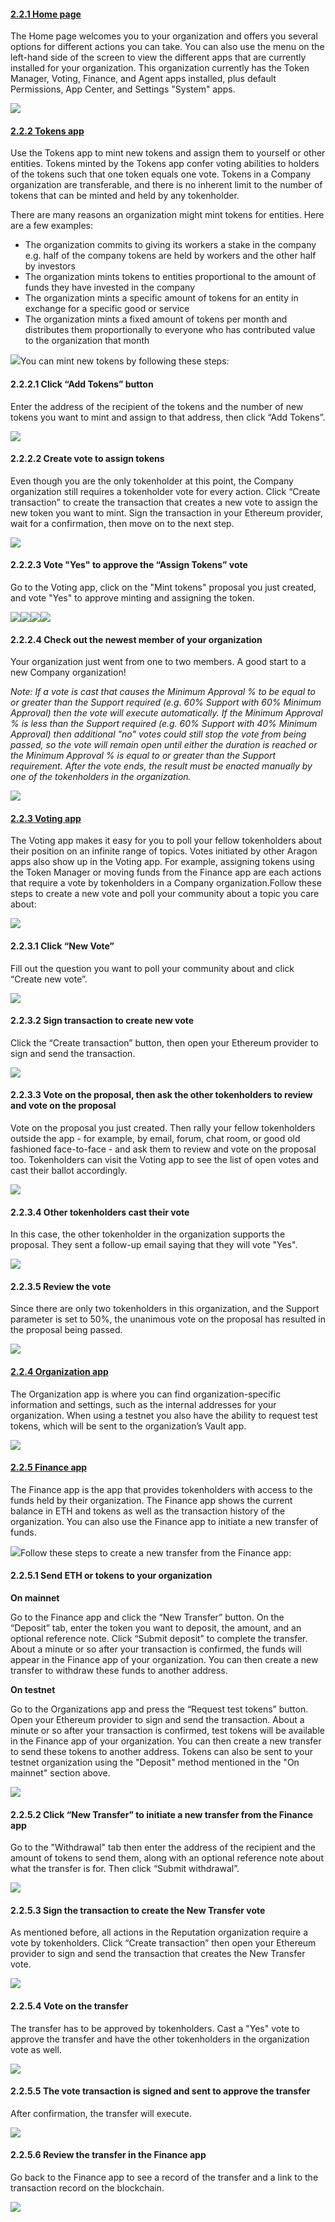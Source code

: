 <h4 id="home"><a href="#home">2.2.1 Home page<br>
</a></h4>
<p>
	 The Home page welcomes you to your organization and offers you several options for different actions you can take. You can also use the menu on the left-hand side of the screen to view the different apps that are currently installed for your organization. This organization currently has the Token Manager, Voting, Finance, and Agent apps installed, plus default Permissions, App Center, and Settings "System" apps.
</p>
<p>
	<img src="https://s3.amazonaws.com/helpscout.net/docs/assets/5c98a4fe0428633d2cf3fcf7/images/5d866ff52c7d3a7e9ae1748f/file-tI8SSNINgn.png">
</p>
<h4 id="tokens"><a href="#tokens">2.2.2 Tokens app<br>
</a></h4>
<p>
	 Use the Tokens app to mint new tokens and assign them to yourself or other entities. Tokens minted by the Tokens app confer voting abilities to holders of the tokens such that one token equals one vote. Tokens in a Company organization are transferable, and there is no inherent limit to the number of tokens that can be minted and held by any tokenholder.
</p>
<p>
	 There are many reasons an organization might mint tokens for entities. Here are a few examples:
</p>
<ul>
	<li>The organization commits to giving its workers a stake in the company e.g. half of the company tokens are held by workers and the other half by investors </li>
	<li>The organization mints tokens to entities proportional to the amount of funds they have invested in the company</li>
	<li>The organization mints a specific amount of tokens for an entity in exchange for a specific good or service </li>
	<li>The organization mints a fixed amount of tokens per month and distributes them proportionally to everyone who has contributed value to the organization that month</li>
</ul>
<p>
	<img src="https://s3.amazonaws.com/helpscout.net/docs/assets/5c98a4fe0428633d2cf3fcf7/images/5d8670092c7d3a7e9ae17490/file-puq4uLJNdR.png">You can mint new tokens by following these steps:
</p>
<h4>2.2.2.1 Click “Add Tokens” button</h4>
<p>
	 Enter the address of the recipient of the tokens and the number of new tokens you want to mint and assign to that address, then click “Add Tokens”.
</p>
<p>
	<img src="https://s3.amazonaws.com/helpscout.net/docs/assets/5c98a4fe0428633d2cf3fcf7/images/5d86701904286364bc8f65a6/file-9tbZ22t8RL.png">
</p>
<h4>2.2.2.2 Create vote to assign tokens</h4>
<p>
	 Even though you are the only tokenholder at this point, the Company organization still requires a tokenholder vote for every action. Click “Create transaction” to create the transaction that creates a new vote to assign the new token you want to mint. Sign the transaction in your Ethereum provider, wait for a confirmation, then move on to the next step.
</p>
<p>
	<img src="https://s3.amazonaws.com/helpscout.net/docs/assets/5c98a4fe0428633d2cf3fcf7/images/5d8670252c7d3a7e9ae17491/file-zHVRJRsCxh.png">
</p>
<h4>2.2.2.3 Vote "Yes" to approve the “Assign Tokens” vote</h4>
<p>
	Go to the Voting app, click on the "Mint tokens" proposal you just created, and vote "Yes" to approve minting and assigning the token.
</p>
<p>
	<img src="https://s3.amazonaws.com/helpscout.net/docs/assets/5c98a4fe0428633d2cf3fcf7/images/5d86704404286364bc8f65a8/file-3HqY7hjgVT.png"><img src="https://s3.amazonaws.com/helpscout.net/docs/assets/5c98a4fe0428633d2cf3fcf7/images/5d86704e04286364bc8f65a9/file-Q0j84wMspY.png"><img src="https://s3.amazonaws.com/helpscout.net/docs/assets/5c98a4fe0428633d2cf3fcf7/images/5d86705504286364bc8f65aa/file-XXqa4bCrdP.png"><img src="https://s3.amazonaws.com/helpscout.net/docs/assets/5c98a4fe0428633d2cf3fcf7/images/5d86705d04286364bc8f65ab/file-ufbjRLw9WD.png">
</p>
<h4>2.2.2.4 Check out the newest member of your organization</h4>
<p>
	 Your organization just went from one to two members. A good start to a new Company organization!
</p>
<p>
	<em>Note: If a vote is cast that causes the Minimum Approval % to be equal to or greater than the Support required (e.g. 60% Support with 60% Minimum Approval) then the vote will execute automatically. If the Minimum Approval % is less than the Support required (e.g. 60% Support with 40% Minimum Approval) then additional "no" votes could still stop the vote from being passed, so the vote will remain open until either the duration is reached or the Minimum Approval % is equal to or greater than the Support requirement. After the vote ends, the result must be enacted manually by one of the tokenholders in the organization.<br>
	</em>
</p>
<p>
	<img src="https://s3.amazonaws.com/helpscout.net/docs/assets/5c98a4fe0428633d2cf3fcf7/images/5d8670692c7d3a7e9ae17492/file-5WDbMfjMmy.png">
</p>
<h4 id="voting"><a href="#voting">2.2.3 Voting app<br>
</a></h4>
<p>
	 The Voting app makes it easy for you to poll your fellow tokenholders about their position on an infinite range of topics. Votes initiated by other Aragon apps also show up in the Voting app. For example, assigning tokens using the Token Manager or moving funds from the Finance app are each actions that require a vote by tokenholders in a Company organization.Follow these steps to create a new vote and poll your community about a topic you care about:
</p>
<p>
	<img src="https://s3.amazonaws.com/helpscout.net/docs/assets/5c98a4fe0428633d2cf3fcf7/images/5d86707404286364bc8f65ac/file-NDvm6NpSPk.png">
</p>
<h4>2.2.3.1 Click “New Vote”</h4>
<p>
	 Fill out the question you want to poll your community about and click “Create new vote”.
</p>
<p>
	<img src="https://s3.amazonaws.com/helpscout.net/docs/assets/5c98a4fe0428633d2cf3fcf7/images/5d86707f04286364bc8f65ad/file-IhKe023Zf9.png">
</p>
<h4>2.2.3.2 Sign transaction to create new vote</h4>
<p>
	 Click the “Create transaction” button, then open your Ethereum provider to sign and send the transaction.
</p>
<p>
	<img src="https://s3.amazonaws.com/helpscout.net/docs/assets/5c98a4fe0428633d2cf3fcf7/images/5d86708e04286364bc8f65ae/file-FAtL1dKffA.png">
</p>
<h4>2.2.3.3 Vote on the proposal, then ask the other tokenholders to review and vote on the proposal</h4>
<p>
	 Vote on the proposal you just created. Then rally your fellow tokenholders outside the app - for example, by email, forum, chat room, or good old fashioned face-to-face - and ask them to review and vote on the proposal too. Tokenholders can visit the Voting app to see the list of open votes and cast their ballot accordingly.
</p>
<p>
	<img src="https://s3.amazonaws.com/helpscout.net/docs/assets/5c98a4fe0428633d2cf3fcf7/images/5d86709a2c7d3a7e9ae17493/file-XluXd7VtTG.png">
</p>
<h4>2.2.3.4 Other tokenholders cast their vote</h4>
<p>
	 In this case, the other tokenholder in the organization supports the proposal. They sent a follow-up email saying that they will vote "Yes".
</p>
<p>
	<img src="https://s3.amazonaws.com/helpscout.net/docs/assets/5c98a4fe0428633d2cf3fcf7/images/5d8670a62c7d3a7e9ae17494/file-2c4reim3Sf.png">
</p>
<h4>2.2.3.5 Review the vote</h4>
<p>
	 Since there are only two tokenholders in this organization, and the Support parameter is set to 50%, the unanimous vote on the proposal has resulted in the proposal being passed.
</p>
<p>
	<img src="https://s3.amazonaws.com/helpscout.net/docs/assets/5c98a4fe0428633d2cf3fcf7/images/5d8670b22c7d3a7e9ae17495/file-FZCAKkw62i.png">
</p>
<h4 id="settings"><a href="#settings">2.2.4 Organization app<br>
</a></h4>
<p>
	 The Organization app is where you can find organization-specific information and settings, such as the internal addresses for your organization. When using a testnet you also have the ability to request test tokens, which will be sent to the organization’s Vault app.
</p>
<p>
	<img src="https://s3.amazonaws.com/helpscout.net/docs/assets/5c98a4fe0428633d2cf3fcf7/images/5d8670bc04286364bc8f65af/file-SZN83XL6h8.png">
</p>
<h4 id="finance"><a href="#finance">2.2.5 Finance app<br>
</a></h4>
<p>
	 The Finance app is the app that provides tokenholders with access to the funds held by their organization. The Finance app shows the current balance in ETH and tokens as well as the transaction history of the organization. You can also use the Finance app to initiate a new transfer of funds.
	<em><br>
	</em>
</p>
<p>
	<em><img src="https://s3.amazonaws.com/helpscout.net/docs/assets/5c98a4fe0428633d2cf3fcf7/images/5d8670c82c7d3a7e9ae17496/file-Cbt8rIK9tN.png"></em>Follow these steps to create a new transfer from the Finance app:
</p>
<h4>2.2.5.1 Send ETH or tokens to your organization</h4>
<p>
	<strong>On mainnet</strong>
</p>
<p>
	 Go to the Finance app and click the “New Transfer” button. On the “Deposit” tab, enter the token you want to deposit, the amount, and an optional reference note. Click “Submit deposit” to complete the transfer. About a minute or so after your transaction is confirmed, the funds will appear in the Finance app of your organization. You can then create a new transfer to withdraw these funds to another address.
</p>
<p>
	<strong>On testnet</strong>
</p>
<p>
	 Go to the Organizations app and press the “Request test tokens” button. Open your Ethereum provider to sign and send the transaction. About a minute or so after your transaction is confirmed, test tokens will be available in the Finance app of your organization. You can then create a new transfer to send these tokens to another address. Tokens can also be sent to your testnet organization using the "Deposit" method mentioned in the "On mainnet" section above.
</p>
<p>
	<img src="https://s3.amazonaws.com/helpscout.net/docs/assets/5c98a4fe0428633d2cf3fcf7/images/5d8670da04286364bc8f65b0/file-lztal6JyYX.png">
</p>
<h4>2.2.5.2 Click “New Transfer” to initiate a new transfer from the Finance app</h4>
<p>
	 Go to the "Withdrawal" tab then enter the address of the recipient and the amount of tokens to send them, along with an optional reference note about what the transfer is for. Then click “Submit withdrawal”.
</p>
<p>
	<img src="https://s3.amazonaws.com/helpscout.net/docs/assets/5c98a4fe0428633d2cf3fcf7/images/5d8670e62c7d3a7e9ae17497/file-quu2IfhsDQ.png">
</p>
<h4>2.2.5.3 Sign the transaction to create the New Transfer vote</h4>
<p>
	 As mentioned before, all actions in the Reputation organization require a vote by tokenholders. Click “Create transaction” then open your Ethereum provider to sign and send the transaction that creates the New Transfer vote.
</p>
<p>
	<img src="https://s3.amazonaws.com/helpscout.net/docs/assets/5c98a4fe0428633d2cf3fcf7/images/5d8670f004286364bc8f65b1/file-xcZDgg8Vu9.png">
</p>
<h4>2.2.5.4 Vote on the transfer</h4>
<p>
	 The transfer has to be approved by tokenholders. Cast a "Yes" vote to approve the transfer and have the other tokenholders in the organization vote as well.
</p>
<p>
	<img src="https://s3.amazonaws.com/helpscout.net/docs/assets/5c98a4fe0428633d2cf3fcf7/images/5d8670fd04286364bc8f65b2/file-jsucaGkkik.png">
</p>
<h4>2.2.5.5 The vote transaction is signed and sent to approve the transfer</h4>
<p>
	 After confirmation, the transfer will execute.
</p>
<p>
	<img src="https://s3.amazonaws.com/helpscout.net/docs/assets/5c98a4fe0428633d2cf3fcf7/images/5d86710c2c7d3a7e9ae17498/file-mWJ5uGy3uh.png">
</p>
<h4>2.2.5.6 Review the transfer in the Finance app</h4>
<p>
	 Go back to the Finance app to see a record of the transfer and a link to the transaction record on the blockchain.
</p>
<p>
	<img src="https://s3.amazonaws.com/helpscout.net/docs/assets/5c98a4fe0428633d2cf3fcf7/images/5d86711b2c7d3a7e9ae17499/file-GjF9RWwaeE.png">
</p>
